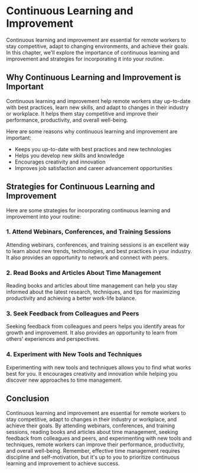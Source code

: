 Continuous Learning and Improvement
==============================================================================================

Continuous learning and improvement are essential for remote workers to stay competitive, adapt to changing environments, and achieve their goals. In this chapter, we'll explore the importance of continuous learning and improvement and strategies for incorporating it into your routine.

Why Continuous Learning and Improvement is Important
----------------------------------------------------

Continuous learning and improvement help remote workers stay up-to-date with best practices, learn new skills, and adapt to changes in their industry or workplace. It helps them stay competitive and improve their performance, productivity, and overall well-being.

Here are some reasons why continuous learning and improvement are important:

- Keeps you up-to-date with best practices and new technologies
- Helps you develop new skills and knowledge
- Encourages creativity and innovation
- Improves job satisfaction and career advancement opportunities

Strategies for Continuous Learning and Improvement
--------------------------------------------------

Here are some strategies for incorporating continuous learning and improvement into your routine:

### 1. Attend Webinars, Conferences, and Training Sessions

Attending webinars, conferences, and training sessions is an excellent way to learn about new trends, technologies, and best practices in your industry. It also provides an opportunity to network and connect with peers.

### 2. Read Books and Articles About Time Management

Reading books and articles about time management can help you stay informed about the latest research, techniques, and tips for maximizing productivity and achieving a better work-life balance.

### 3. Seek Feedback from Colleagues and Peers

Seeking feedback from colleagues and peers helps you identify areas for growth and improvement. It also provides an opportunity to learn from others' experiences and perspectives.

### 4. Experiment with New Tools and Techniques

Experimenting with new tools and techniques allows you to find what works best for you. It encourages creativity and innovation while helping you discover new approaches to time management.

Conclusion
----------

Continuous learning and improvement are essential for remote workers to stay competitive, adapt to changes in their industry or workplace, and achieve their goals. By attending webinars, conferences, and training sessions, reading books and articles about time management, seeking feedback from colleagues and peers, and experimenting with new tools and techniques, remote workers can improve their performance, productivity, and overall well-being. Remember, effective time management requires discipline and self-motivation, but it's up to you to prioritize continuous learning and improvement to achieve success.
